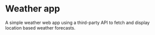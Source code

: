 # Weather app

A simple weather web app using a third-party API to fetch and display location based weather forecasts.
